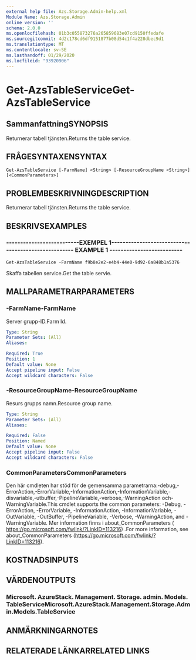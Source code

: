 ```yaml
---
external help file: Azs.Storage.Admin-help.xml
Module Name: Azs.Storage.Admin
online version: ''
schema: 2.0.0
ms.openlocfilehash: 01b3c055873276a265859683e07cd9150ffedafe
ms.sourcegitcommit: 4d2c178cd6df9151877b08d54c1f4a228dbec9d1
ms.translationtype: MT
ms.contentlocale: sv-SE
ms.lasthandoff: 01/29/2020
ms.locfileid: "93920906"
---
```

# <span data-ttu-id="1868e-101">Get-AzsTableService</span><span class="sxs-lookup"><span data-stu-id="1868e-101">Get-AzsTableService</span></span>

## <span data-ttu-id="1868e-102">Sammanfattning</span><span class="sxs-lookup"><span data-stu-id="1868e-102">SYNOPSIS</span></span>
<span data-ttu-id="1868e-103">Returnerar tabell tjänsten.</span><span class="sxs-lookup"><span data-stu-id="1868e-103">Returns the table service.</span></span>

## <span data-ttu-id="1868e-104">FRÅGESYNTAXEN</span><span class="sxs-lookup"><span data-stu-id="1868e-104">SYNTAX</span></span>

```
Get-AzsTableService [-FarmName] <String> [-ResourceGroupName <String>] [<CommonParameters>]
```

## <span data-ttu-id="1868e-105">PROBLEMBESKRIVNING</span><span class="sxs-lookup"><span data-stu-id="1868e-105">DESCRIPTION</span></span>
<span data-ttu-id="1868e-106">Returnerar tabell tjänsten.</span><span class="sxs-lookup"><span data-stu-id="1868e-106">Returns the table service.</span></span>

## <span data-ttu-id="1868e-107">BESKRIVS</span><span class="sxs-lookup"><span data-stu-id="1868e-107">EXAMPLES</span></span>

### <span data-ttu-id="1868e-108">--------------------------EXEMPEL 1--------------------------</span><span class="sxs-lookup"><span data-stu-id="1868e-108">-------------------------- EXAMPLE 1 --------------------------</span></span>
```
Get-AzsTableService -FarmName f9b8e2e2-e4b4-44e0-9d92-6a848b1a5376
```

<span data-ttu-id="1868e-109">Skaffa tabellen service.</span><span class="sxs-lookup"><span data-stu-id="1868e-109">Get the table servie.</span></span>

## <span data-ttu-id="1868e-110">MALLPARAMETRAR</span><span class="sxs-lookup"><span data-stu-id="1868e-110">PARAMETERS</span></span>

### <span data-ttu-id="1868e-111">-FarmName</span><span class="sxs-lookup"><span data-stu-id="1868e-111">-FarmName</span></span>
<span data-ttu-id="1868e-112">Server grupp-ID.</span><span class="sxs-lookup"><span data-stu-id="1868e-112">Farm Id.</span></span>

```yaml
Type: String
Parameter Sets: (All)
Aliases: 

Required: True
Position: 1
Default value: None
Accept pipeline input: False
Accept wildcard characters: False
```

### <span data-ttu-id="1868e-113">-ResourceGroupName</span><span class="sxs-lookup"><span data-stu-id="1868e-113">-ResourceGroupName</span></span>
<span data-ttu-id="1868e-114">Resurs grupps namn.</span><span class="sxs-lookup"><span data-stu-id="1868e-114">Resource group name.</span></span>

```yaml
Type: String
Parameter Sets: (All)
Aliases: 

Required: False
Position: Named
Default value: None
Accept pipeline input: False
Accept wildcard characters: False
```

### <span data-ttu-id="1868e-115">CommonParameters</span><span class="sxs-lookup"><span data-stu-id="1868e-115">CommonParameters</span></span>
<span data-ttu-id="1868e-116">Den här cmdleten har stöd för de gemensamma parametrarna:-debug,-ErrorAction,-ErrorVariable,-InformationAction,-InformationVariable,-disvariable,-utbuffer,-PipelineVariable,-verbose,-WarningAction och-WarningVariable.</span><span class="sxs-lookup"><span data-stu-id="1868e-116">This cmdlet supports the common parameters: -Debug, -ErrorAction, -ErrorVariable, -InformationAction, -InformationVariable, -OutVariable, -OutBuffer, -PipelineVariable, -Verbose, -WarningAction, and -WarningVariable.</span></span> <span data-ttu-id="1868e-117">Mer information finns i about_CommonParameters ( https://go.microsoft.com/fwlink/?LinkID=113216) .</span><span class="sxs-lookup"><span data-stu-id="1868e-117">For more information, see about_CommonParameters (https://go.microsoft.com/fwlink/?LinkID=113216).</span></span>

## <span data-ttu-id="1868e-118">KOSTNADS</span><span class="sxs-lookup"><span data-stu-id="1868e-118">INPUTS</span></span>

## <span data-ttu-id="1868e-119">VÄRDEN</span><span class="sxs-lookup"><span data-stu-id="1868e-119">OUTPUTS</span></span>

### <span data-ttu-id="1868e-120">Microsoft. AzureStack. Management. Storage. admin. Models. TableService</span><span class="sxs-lookup"><span data-stu-id="1868e-120">Microsoft.AzureStack.Management.Storage.Admin.Models.TableService</span></span>

## <span data-ttu-id="1868e-121">ANMÄRKNINGAR</span><span class="sxs-lookup"><span data-stu-id="1868e-121">NOTES</span></span>

## <span data-ttu-id="1868e-122">RELATERADE LÄNKAR</span><span class="sxs-lookup"><span data-stu-id="1868e-122">RELATED LINKS</span></span>

